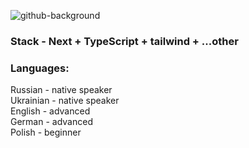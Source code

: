 ![github-background](https://i.imgur.com/Mcoj5qr.jpg)

### Stack - Next + TypeScript + tailwind + ...other

### Languages:
Russian - native speaker<br/>
Ukrainian - native speaker<br/>
English - advanced<br/>
German - advanced<br/>
Polish - beginner<br/>